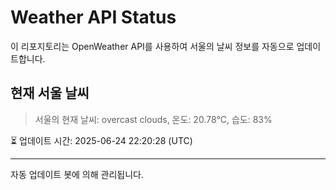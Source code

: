 
# Weather API Status

이 리포지토리는 OpenWeather API를 사용하여 서울의 날씨 정보를 자동으로 업데이트합니다.

## 현재 서울 날씨
> 서울의 현재 날씨: overcast clouds, 온도: 20.78°C, 습도: 83%

⏳ 업데이트 시간: 2025-06-24 22:20:28 (UTC)

---
자동 업데이트 봇에 의해 관리됩니다.
